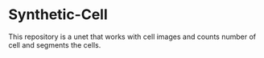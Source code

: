 # Synthetic-Cell
This repository is a unet that works with cell images and counts number of cell and segments the cells.
